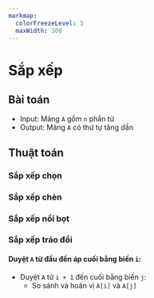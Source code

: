 ```yaml
---
markmap:
  colorFreezeLevel: 3
  maxWidth: 300
---
```


# Sắp xếp

## Bài toán

- Input: Mảng `A` gồm `n` phần tử
- Output: Mảng `A` có thứ tự tăng dần

## Thuật toán

### Sắp xếp chọn

### Sắp xếp chèn

### Sắp xếp nổi bọt

### Sắp xếp tráo đổi

#### Duyệt `A` từ đầu đến áp cuối bằng biến `i`:

- Duyệt `A` từ `i + 1` đến cuối bằng biến `j`:
    - So sánh và hoán vị `A[i]` và `A[j]`